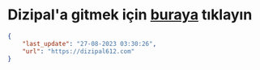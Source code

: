 # Dizipal'a gitmek için [buraya](https://dizipal612.com) tıklayın
    
```json
{
    "last_update": "27-08-2023 03:30:26",
    "url": "https://dizipal612.com"
}
```